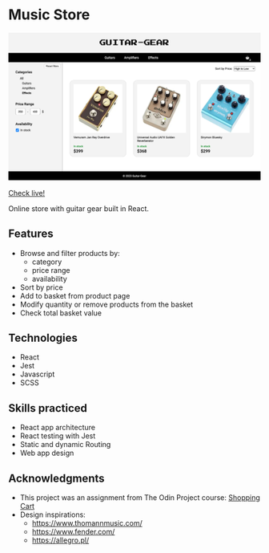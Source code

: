 # Music Store

![interface](./src/img/screenshot.png)

[Check live!](ulr)

Online store with guitar gear built in React.

## Features

- Browse and filter products by:
  - category
  - price range
  - availability
- Sort by price
- Add to basket from product page
- Modify quantity or remove products from the basket
- Check total basket value

## Technologies

- React
- Jest
- Javascript
- SCSS

## Skills practiced

- React app architecture
- React testing with Jest
- Static and dynamic Routing
- Web app design

## Acknowledgments

- This project was an assignment from The Odin Project course: [Shopping Cart](https://www.theodinproject.com/lessons/node-path-javascript-shopping-cart)
- Design inspirations:
  - https://www.thomannmusic.com/
  - https://www.fender.com/
  - https://allegro.pl/
